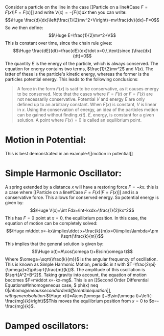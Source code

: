 Consider a particle on the line in the case [[Particle on a line#Case $F=F(x)$|$F=F(x)$]] and write $V(x)=-\int F(x)dx$ then you can write:$$\Huge \frac{d}{dx}\left(\frac{1}{2}mv^2+V\right)=mv\frac{dv}{dx}-F=0$$So we then define:$$\Huge E=\frac{1}{2}mv^2+V$$This is constant over time, since the chain rule gives:$$\Huge \frac{dE}{dt}=\frac{dE}{dx}\dot x=0,\,\text{since }\frac{dx}{dt}=0$$The quantity $E$ is the energy of the particle, which is always conserved. The equation for energy contains two terms, $\frac{1}{2}mv^2$ and $V(x)$. The latter of these is the particle's kinetic energy, whereas the former is the particles potential energy. This leads to the following conclusions:
> A force in the form $F(x)$ is said to be conservative, as it causes energy to be conserved. Note that the cases where $F=F(t)$ or $F=F(\dot x)$ are not necessarily conservative.
> Potential $V$ and energy $E$ are only defined up to an arbitrary constant.
> When $F(x)$ is constant, $V$ is linear in $x$.
> Using the conservation of energy, an idea of the particles motion can be gained without finding $x(t)$.
> $E$, energy, is constant for a given solution.
> A point where $F(x)=0$ is called an equilibrium point.

# Motion in Potential:

This is best demonstrated in an example:![[motion in potential]]

# Simple Harmonic Oscillator:

A spring extended by a distance $x$ will have a restoring force $F=-kx$. this is a case where [[Particle on a line#Case $F=F(x)$|$F=F(x)$]] and is a conservative force. This allows for conserved energy. So potential energy is given by:$$\Huge V(x)=\int Fdx=\int-kxdx=\frac{1}{2}kx^2$$This has $F=0$ point at $x=0$, the equilibrium position. In this case, the equation of motion can be completely solved:$$\Huge m\ddot x=-kx\implies\ddot x+\frac{k}{m}x=0\implies\lambda=\pm i\sqrt{\frac{k}{m}}$$This implies that the general solution is given by:$$\Huge x(t)=A\cos(\omega t)+B\sin(\omega t)$$Where $\omega=\sqrt{\frac{k}{m}}$ is the angular frequency of oscillation. This is known as Simple Harmonic Motion, periodic in $t$ with $T=\frac{2\pi}{\omega}=2\pi\sqrt{\frac{m}{k}}$. The amplitude of this oscillation is $\sqrt{A^2+B^2}$. Taking gravity into account, the equation of motion becomes $F=m\ddot x=-kx-mg$. This is an [[Second Order Differential Equations#Inhomogeneous case, $ phi(x) neq 0$|inhomogeneous second order differential equation]], with general solution:$$\Huge x(t)=A\cos(\omega t)+B\sin(\omega t)+\left(-\frac{mg}{k}\right)$$This moves the equilibrium position from $x=0$ to $x=-\frac{mg}{k}$.

# Damped oscillators:

